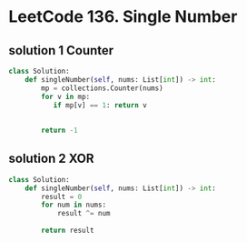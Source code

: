 # LeetCode 136. Single Number

## solution 1 Counter

```python
class Solution:
    def singleNumber(self, nums: List[int]) -> int:
        mp = collections.Counter(nums)
        for v in mp:
           if mp[v] == 1: return v
      
        
        return -1
```

## solution 2 XOR

```python
class Solution:
    def singleNumber(self, nums: List[int]) -> int:
        result = 0 
        for num in nums:
            result ^= num
        
        return result
```